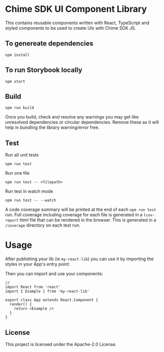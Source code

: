 # Chime SDK UI Component Library

This contains reusable components written with React, TypeScript and styled components to be used to create UIs with Chime SDK JS.

## To genereate dependencies

```
npm install
```

## To run Storybook locally

```
npm start
```

## Build

```
npm run build
```

Once you build, check and resolve any warnings you may get like unresolved dependencies or circular dependencies. Remove these as it will help in bundling the library warning/error free.

## Test

Run all unit tests
```
npm run test
```
Run one file 
```
npm run test -- <filepath>
```
Run test in watch mode
```
npm run test -- --watch
```

A code coverage summary will be printed at the end of each `npm run test` run. Full coverage including coverage for each file is generated in a `lcov-report` html file that can be rendered in the browser. This is generated in a `/coverage` directory on each test run. 

# Usage

After publishing your lib (ie `my-react-lib`) you can use it by importing the styles in your App's entry point:



Then you can import and use your components:

```tsx
//
import React from 'react'
import { Example } from 'my-react-lib'

export class App extends React.Component {
  render() {
    return <Example />
  }
}
```

## License

This project is licensed under the Apache-2.0 License.
